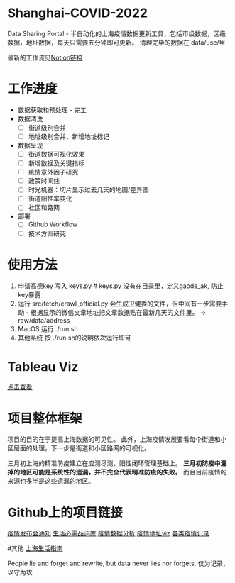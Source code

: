 # Shanghai-COVID-2022

Data Sharing Portal - 半自动化的上海疫情数据更新工具，包括市级数据，区级数据，地址数据，每天只需要五分钟即可更新。
清理完毕的数据在 data/use/里

最新的工作流见[Notion链接](https://stockard-halfway.notion.site/9aace6bd589c490f8015f98d87ea735f?v=7b2a1b31be1a469d9f373e1cb0e59f0d)

# 工作进度

- 数据获取和预处理 - 完工
- 数据清洗
    - [ ]  街道级别合并
    - [ ]  地址级别合并，新增地址标记
- 数据呈现
    - [ ]  街道数据可视化效果
    - [ ]  新增数据及关键指标
    - [ ]  疫情意外因子研究
    - [ ]  政策时间线
    - [ ]  时光机器：切片显示过去几天的地图/差异图
    - [ ]  街道阳性率变化
    - [ ]  社区和路网
- 部署
    - [ ]  Github Workflow
    - [ ]  技术方案研究

# 使用方法
1. 申请高德key 写入 keys.py # keys.py 没有在目录里，定义gaode_ak, 防止key暴露
2. 运行 src/fetch/crawl_official.py
   会生成卫健委的文件，但中间有一步需要手动 - 根据显示的微信文章地址把文章数据贴在最新几天的文件里。 -> raw/data/address 
3. MacOS  运行 ./run.sh
4. 其他系统  按 ./run.sh的说明依次运行即可

# Tableau Viz

[点击查看](https://public.tableau.com/app/profile/stockard.feng/viz/_16494860765160/1)

# 项目整体框架

项目的目的在于提高上海数据的可见性。 此外，上海疫情发展要看每个街道和小区层面的处理，下一步是街道和小区路网的可视化。

三月初上海的精准防疫建立在应测尽测，阳性闭环管理基础上。
**三月初防疫中漏掉的地区可能是系统性的遗漏，并不完全代表精准防疫的失败。** 而且目前疫情的来源也多半是这些遗漏的地区。


# Github上的项目链接
[疫情发布会通知](https://github.com/liurenjie520/Shanghai_COVID-19_Push)
[生活必需品词库](https://github.com/xuanskyer/shanghai_covid_19_goods)
[疫情数据分析](https://github.com/kekincai/shanghai_covid19)
[疫情地址viz](https://github.com/Xenofex/covid-shanghai-viz)
[各类疫情记录](https://github.com/000fan000/covid19-shanghai2022)

#其他
[上海生活指南](https://www.wolai.com/6TLbKJYT1JTq3cFqXTWVXC)

People lie and forget and rewrite, but data never lies nor forgets.
仅为记录，以守为攻
